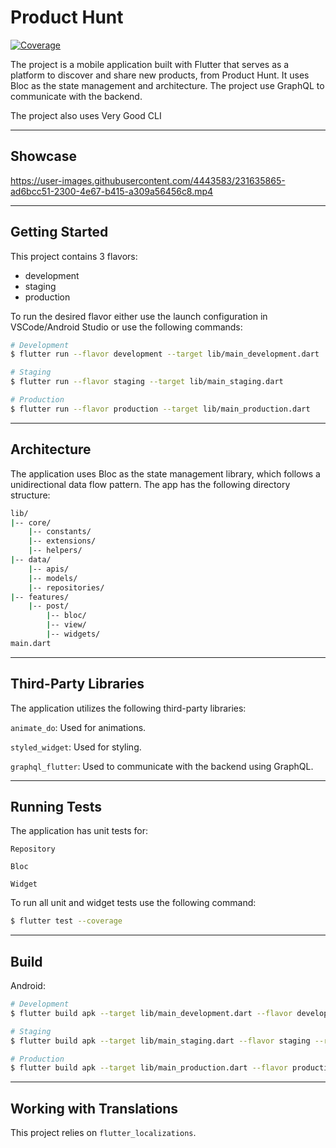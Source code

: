 # Product Hunt

[![Coverage](https://github.com/phuongpt/product_hunt/actions/workflows/main.yaml/badge.svg)](https://github.com/phuongpt/product_hunt/actions/workflows/main.yaml)

The project is a mobile application built with Flutter that serves as a platform to discover and share new products, from Product Hunt. It uses Bloc as the state management and architecture. The project use GraphQL to communicate with the backend.

The project also uses Very Good CLI

---
## Showcase

https://user-images.githubusercontent.com/4443583/231635865-ad6bcc51-2300-4e67-b415-a309a56456c8.mp4

---

## Getting Started

This project contains 3 flavors:

- development
- staging
- production

To run the desired flavor either use the launch configuration in VSCode/Android Studio or use the following commands:

```sh
# Development
$ flutter run --flavor development --target lib/main_development.dart

# Staging
$ flutter run --flavor staging --target lib/main_staging.dart

# Production
$ flutter run --flavor production --target lib/main_production.dart
```

---

## Architecture
The application uses Bloc as the state management library, which follows a unidirectional data flow pattern. The app has the following directory structure:

```sh
lib/
|-- core/
    |-- constants/
    |-- extensions/
    |-- helpers/
|-- data/
    |-- apis/
    |-- models/
    |-- repositories/
|-- features/
    |-- post/
        |-- bloc/
        |-- view/
        |-- widgets/
main.dart

```

---

## Third-Party Libraries
The application utilizes the following third-party libraries:

`animate_do`: Used for animations.

`styled_widget`: Used for styling.

`graphql_flutter`: Used to communicate with the backend using GraphQL.

---


## Running Tests
The application has unit tests for: 

`Repository`

`Bloc`
 
`Widget`

To run all unit and widget tests use the following command:

```sh
$ flutter test --coverage
```

---

## Build
Android: 

```sh
# Development
$ flutter build apk --target lib/main_development.dart --flavor development --release -v

# Staging
$ flutter build apk --target lib/main_staging.dart --flavor staging --release -v

# Production
$ flutter build apk --target lib/main_production.dart --flavor production --release -v
```

---

## Working with Translations

This project relies on `flutter_localizations`.


